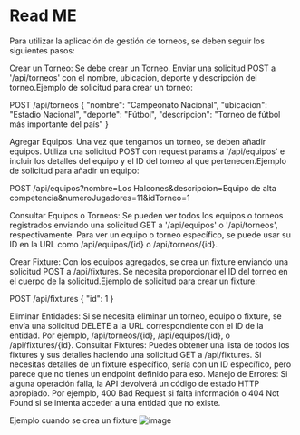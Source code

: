 # Read ME
Para utilizar la aplicación de gestión de torneos, se deben seguir los siguientes pasos:

Crear un Torneo: Se debe crear un Torneo. Enviar una solicitud POST a '/api/torneos' con el nombre, ubicación, deporte y descripción del torneo.Ejemplo de solicitud para crear un torneo:

POST /api/torneos
{
  "nombre": "Campeonato Nacional",
  "ubicacion": "Estadio Nacional",
  "deporte": "Fútbol",
  "descripcion": "Torneo de fútbol más importante del país"
}

Agregar Equipos: Una vez que tengamos un torneo, se deben añadir equipos. Utiliza una solicitud POST con request params a '/api/equipos' e incluir los detalles del equipo y el ID del torneo al que pertenecen.Ejemplo de solicitud para añadir un equipo:


POST /api/equipos?nombre=Los Halcones&descripcion=Equipo de alta competencia&numeroJugadores=11&idTorneo=1


Consultar Equipos o Torneos: Se pueden ver todos los equipos o torneos registrados enviando una solicitud GET a '/api/equipos' o '/api/torneos', respectivamente. Para ver un equipo o torneo específico, se puede usar su ID en la URL como /api/equipos/{id} o /api/torneos/{id}.

Crear Fixture: Con los equipos agregados, se crea un fixture enviando una solicitud POST a /api/fixtures. Se necesita proporcionar el ID del torneo en el cuerpo de la solicitud.Ejemplo de solicitud para crear un fixture:

POST /api/fixtures
{
  "id": 1
}

Eliminar Entidades: Si se necesita eliminar un torneo, equipo o fixture, se envía una solicitud DELETE a la URL correspondiente con el ID de la entidad. Por ejemplo, /api/torneos/{id}, /api/equipos/{id}, o /api/fixtures/{id}.
Consultar Fixtures: Puedes obtener una lista de todos los fixtures y sus detalles haciendo una solicitud GET a /api/fixtures. Si necesitas detalles de un fixture específico, sería con un ID específico, pero parece que no tienes un endpoint definido para eso.
Manejo de Errores: Si alguna operación falla, la API devolverá un código de estado HTTP apropiado. Por ejemplo, 400 Bad Request si falta información o 404 Not Found si se intenta acceder a una entidad que no existe.

Ejemplo cuando se crea un fixture
![image](https://github.com/julido123/hackaton-quind/assets/79119575/69762b89-fce0-414c-a8de-e4060c7ee419)
